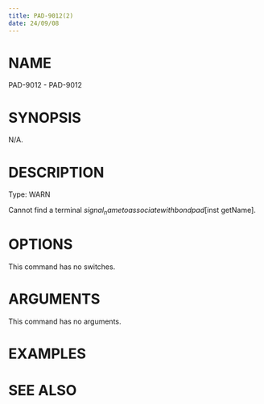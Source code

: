 ```yaml
---
title: PAD-9012(2)
date: 24/09/08
---
```


# NAME

PAD-9012 - PAD-9012

# SYNOPSIS

N/A.

# DESCRIPTION

Type: WARN

Cannot find a terminal $signal_name to associate with bondpad [$inst getName].

# OPTIONS

This command has no switches.

# ARGUMENTS

This command has no arguments.

# EXAMPLES

# SEE ALSO
